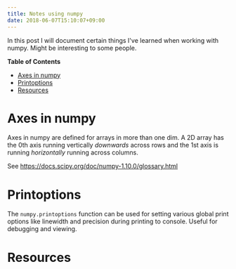```yaml
---
title: Notes using numpy
date: 2018-06-07T15:10:07+09:00
---
```


In this post I will document certain things I've learned when working with numpy.
Might be interesting to some people.

<!-- markdown-toc start - Don't edit this section. Run M-x markdown-toc-generate-toc again -->
**Table of Contents**

- [Axes in numpy](#axes-in-numpy)
- [Printoptions](#printoptions)
- [Resources](#resources)

<!-- markdown-toc end -->

# Axes in numpy

Axes in numpy are defined for arrays in more than one dim. A 2D array has the 0th axis running
vertically _downwards_ across rows and the 1st axis is running _horizontally_ running across
columns.

See https://docs.scipy.org/doc/numpy-1.10.0/glossary.html

# Printoptions

The `numpy.printoptions` function can be used for setting various global print options like
linewidth and precision during printing to console. Useful for debugging and viewing.

# Resources
